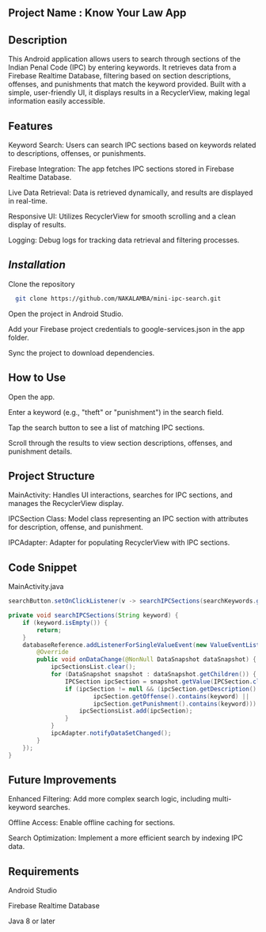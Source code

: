 ## Project Name : Know Your Law App

## Description

This Android application allows users to search through sections of the Indian Penal Code (IPC) by entering keywords. It retrieves data from a Firebase Realtime Database, filtering based on section descriptions, offenses, and punishments that match the keyword provided. Built with a simple, user-friendly UI, it displays results in a RecyclerView, making legal information easily accessible.

## Features

Keyword Search: Users can search IPC sections based on keywords related to descriptions, offenses, or punishments.

Firebase Integration: The app fetches IPC sections stored in Firebase Realtime Database.

Live Data Retrieval: Data is retrieved dynamically, and results are displayed in real-time.

Responsive UI: Utilizes RecyclerView for smooth scrolling and a clean display of results.

Logging: Debug logs for tracking data retrieval and filtering processes.

## *Installation*

Clone the repository
```bash
  git clone https://github.com/NAKALAMBA/mini-ipc-search.git
```
Open the project in Android Studio.

Add your Firebase project credentials to google-services.json in the app folder.

Sync the project to download dependencies.

## How to Use

Open the app.

Enter a keyword (e.g., "theft" or "punishment") in the search field.

Tap the search button to see a list of matching IPC sections.

Scroll through the results to view section descriptions, offenses, and punishment details.

## Project Structure

MainActivity: Handles UI interactions, searches for IPC sections, and manages the RecyclerView display.

IPCSection Class: Model class representing an IPC section with attributes for description, offense, and punishment.

IPCAdapter: Adapter for populating RecyclerView with IPC sections.

## Code Snippet

MainActivity.java

```Java
searchButton.setOnClickListener(v -> searchIPCSections(searchKeywords.getText().toString()));

private void searchIPCSections(String keyword) {
    if (keyword.isEmpty()) {
        return;
    }
    databaseReference.addListenerForSingleValueEvent(new ValueEventListener() {
        @Override
        public void onDataChange(@NonNull DataSnapshot dataSnapshot) {
            ipcSectionsList.clear();
            for (DataSnapshot snapshot : dataSnapshot.getChildren()) {
                IPCSection ipcSection = snapshot.getValue(IPCSection.class);
                if (ipcSection != null && (ipcSection.getDescription().contains(keyword) ||
                        ipcSection.getOffense().contains(keyword) ||
                        ipcSection.getPunishment().contains(keyword))) {
                    ipcSectionsList.add(ipcSection);
                }
            }
            ipcAdapter.notifyDataSetChanged();
        }
    });
}

```

## Future Improvements

Enhanced Filtering: Add more complex search logic, including multi-keyword searches.

Offline Access: Enable offline caching for sections.

Search Optimization: Implement a more efficient search by indexing IPC data.

## Requirements

Android Studio

Firebase Realtime Database

Java 8 or later
